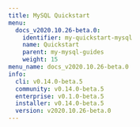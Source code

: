 ```yaml
---
title: MySQL Quickstart
menu:
  docs_v2020.10.26-beta.0:
    identifier: my-quickstart-mysql
    name: Quickstart
    parent: my-mysql-guides
    weight: 15
menu_name: docs_v2020.10.26-beta.0
info:
  cli: v0.14.0-beta.5
  community: v0.14.0-beta.5
  enterprise: v0.1.0-beta.5
  installer: v0.14.0-beta.5
  version: v2020.10.26-beta.0
---
```



